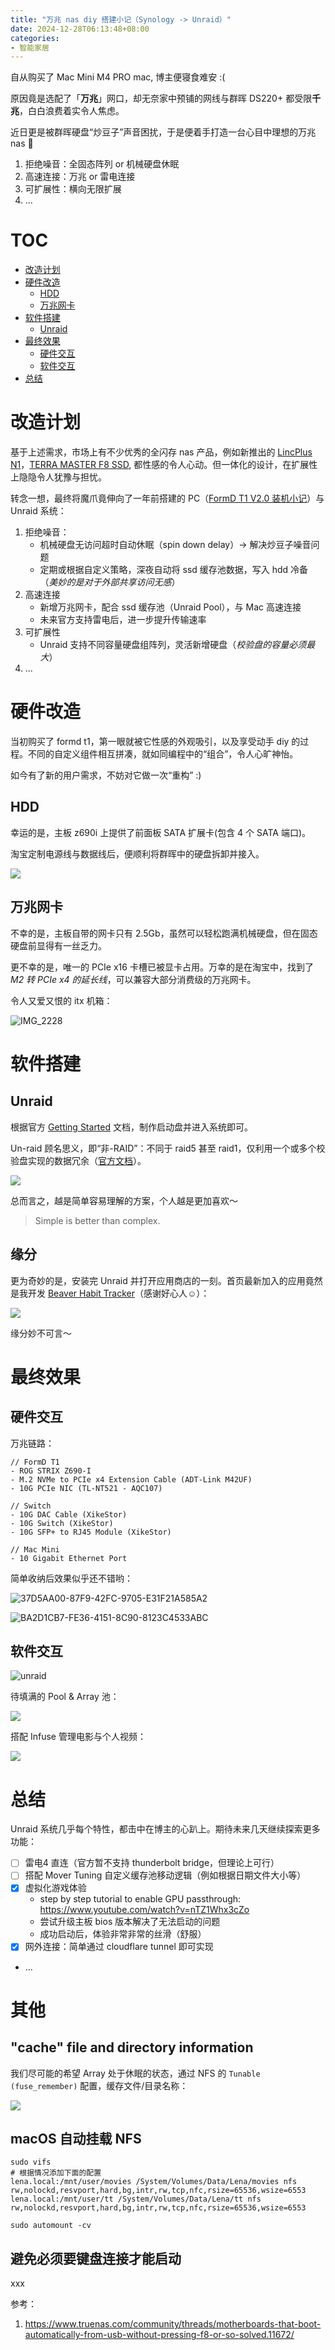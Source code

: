 ```yaml
---
title: "万兆 nas diy 搭建小记（Synology -> Unraid）"
date: 2024-12-28T06:13:48+08:00
categories:
- 智能家居
---
```


自从购买了 Mac Mini M4 PRO mac, 博主便寝食难安 :(

原因竟是选配了「**万兆**」网口，却无奈家中预铺的网线与群晖 DS220+ 都受限**千兆**，白白浪费着实令人焦虑。

近日更是被群晖硬盘“炒豆子”声音困扰，于是便着手打造一台心目中理想的万兆 nas 🤩
1. 拒绝噪音：全固态阵列 or 机械硬盘休眠
2. 高速连接：万兆 or 雷电连接
3. 可扩展性：横向无限扩展
4. ...

# TOC

- [改造计划](#改造计划)
- [硬件改造](#硬件改造)
  - [HDD](#hdd)
  - [万兆网卡](#万兆网卡)
- [软件搭建](#软件搭建)
  - [Unraid](#unraid)
- [最终效果](#最终效果)
  - [硬件交互](#硬件交互)
  - [软件交互](#软件交互)
- [总结](#总结)


# 改造计划
基于上述需求，市场上有不少优秀的全闪存 nas 产品，例如新推出的 [LincPlus N1](https://www.lincplustech.com/products/lincstation-n1-network-attached-storage)，[TERRA MASTER F8 SSD](https://www.terra-master.com/us/f8-ssd.html), 都性感的令人心动。但一体化的设计，在扩展性上隐隐令人犹豫与担忧。

转念一想，最终将魔爪竟伸向了一年前搭建的 PC（[FormD T1 V2.0 装机小记](/blog/20230806/build-pc-formd-t1/)）与 Unraid 系统：
1. 拒绝噪音：
    - 机械硬盘无访问超时自动休眠（spin down delay）-> 解决炒豆子噪音问题
    - 定期或根据自定义策略，深夜自动将 ssd 缓存池数据，写入 hdd 冷备（*美妙的是对于外部共享访问无感*）
2. 高速连接
    - 新增万兆网卡，配合 ssd 缓存池（Unraid Pool），与 Mac 高速连接
    - 未来官方支持雷电后，进一步提升传输速率
3. 可扩展性
    - Unraid 支持不同容量硬盘组阵列，灵活新增硬盘（*校验盘的容量必须最大*）
4. ...

# 硬件改造
当初购买了 formd t1，第一眼就被它性感的外观吸引，以及享受动手 diy 的过程。不同的自定义组件相互拼凑，就如同编程中的“组合”，令人心旷神怡。

如今有了新的用户需求，不妨对它做一次“重构” :)

## HDD
幸运的是，主板 z690i 上提供了前面板 SATA 扩展卡(包含 4 个 SATA 端口)。

淘宝定制电源线与数据线后，便顺利将群晖中的硬盘拆卸并接入。

![](/images/blog/2021-09-04-jvm-note/17353418708512.jpg)

## 万兆网卡
不幸的是，主板自带的网卡只有 2.5Gb，虽然可以轻松跑满机械硬盘，但在固态硬盘前显得有一丝乏力。

更不幸的是，唯一的 PCIe x16 卡槽已被显卡占用。万幸的是在淘宝中，找到了 *M2 转 PCIe x4 的延长线*，可以兼容大部分消费级的万兆网卡。

令人又爱又恨的 itx 机箱：

![IMG_2228](/images/blog/2021-09-04-jvm-note/IMG_2228.jpeg)

# 软件搭建

## Unraid

根据官方 [Getting Started](https://unraid.net/getting-started) 文档，制作启动盘并进入系统即可。

Un-raid 顾名思义，即“非-RAID”：不同于 raid5 甚至 raid1，仅利用一个或多个校验盘实现的数据冗余（[官方文档](https://docs.unraid.net/unraid-os/overview/nas/#parity-protected-array)）。

![](/images/blog/2021-09-04-jvm-note/17353543537707.jpg)

总而言之，越是简单容易理解的方案，个人越是更加喜欢～

> Simple is better than complex.

## 缘分

更为奇妙的是，安装完 Unraid 并打开应用商店的一刻。首页最新加入的应用竟然是我开发 [Beaver Habit Tracker](https://github.com/daya0576/beaverhabits)（感谢好心人☺️）：

![](/images/blog/2021-09-04-jvm-note/17353556762017.jpg)

缘分妙不可言～

# 最终效果
## 硬件交互

万兆链路：
```
// FormD T1
- ROG STRIX Z690-I 
- M.2 NVMe to PCIe x4 Extension Cable (ADT-Link M42UF)
- 10G PCIe NIC (TL-NT521 - AQC107)

// Switch
- 10G DAC Cable (XikeStor)
- 10G Switch (XikeStor)
- 10G SFP+ to RJ45 Module (XikeStor)

// Mac Mini
- 10 Gigabit Ethernet Port
```

简单收纳后效果似乎还不错哟：

![37D5AA00-87F9-42FC-9705-E31F21A585A2](/images/blog/2021-09-04-jvm-note/37D5AA00-87F9-42FC-9705-E31F21A585A2.jpeg)

![BA2D1CB7-FE36-4151-8C90-8123C4533ABC](/images/blog/2021-09-04-jvm-note/BA2D1CB7-FE36-4151-8C90-8123C4533ABC.jpeg)


## 软件交互

![unraid](/images/blog/2021-09-04-jvm-note/unraid.png)

待填满的 Pool & Array 池：

![](/images/blog/2021-09-04-jvm-note/17353574826432.jpg)


搭配 Infuse 管理电影与个人视频：

![](/images/blog/2021-09-04-jvm-note/17353453778902.jpg)

# 总结
Unraid 系统几乎每个特性，都击中在博主的心趴上。期待未来几天继续探索更多功能：

- [ ] 雷电4 直连（官方暂不支持 thunderbolt bridge，但理论上可行）
- [ ] 搭配 Mover Tuning 自定义缓存池移动逻辑（例如根据日期文件大小等）
- [x] 虚拟化游戏体验
    - step by step tutorial to enable GPU passthrough: https://www.youtube.com/watch?v=nTZ1Whx3cZo
    - 尝试升级主板 bios 版本解决了无法启动的问题
    - 成功启动后，体验非常非常的丝滑（舒服）
- [x] 网外连接：简单通过 cloudflare tunnel 即可实现
- ...


# 其他
## "cache" file and directory information
我们尽可能的希望 Array 处于休眠的状态，通过 NFS 的 `Tunable (fuse_remember)` 配置，缓存文件/目录名称：

![](/images/blog/2021-09-04-jvm-note/17355275285679.jpg)

## macOS 自动挂载 NFS
```
sudo vifs
# 根据情况添加下面的配置
lena.local:/mnt/user/movies /System/Volumes/Data/Lena/movies nfs rw,nolockd,resvport,hard,bg,intr,rw,tcp,nfc,rsize=65536,wsize=6553
lena.local:/mnt/user/tt /System/Volumes/Data/Lena/tt nfs rw,nolockd,resvport,hard,bg,intr,rw,tcp,nfc,rsize=65536,wsize=6553

sudo automount -cv
```

## 避免必须要键盘连接才能启动
xxx

参考：
1. https://www.truenas.com/community/threads/motherboards-that-boot-automatically-from-usb-without-pressing-f8-or-so-solved.11672/
